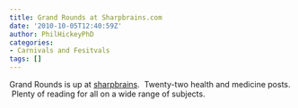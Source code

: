 ```yaml
---
title: Grand Rounds at Sharpbrains.com
date: '2010-10-05T12:40:59Z'
author: PhilHickeyPhD
categories:
- Carnivals and Fesitvals
tags: []
---
```


Grand Rounds is up at <a href="http://www.sharpbrains.com/blog/2010/10/05/grand-rounds-health-medicine-questions-answers/">sharpbrains</a>.  Twenty-two health and medicine posts.  Plenty of reading for all on a wide range of subjects.